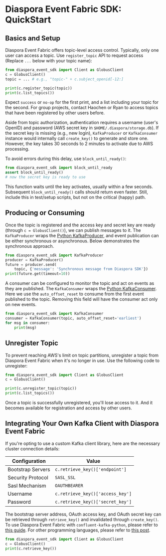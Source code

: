 # Diaspora Event Fabric SDK: QuickStart
## Basics and Setup

Diaspora Event Fabric offers topic-level access control. Typically, only one user can access a topic. Use `register_topic` API to request access (Replace `...` below with your topic name):

```python
from diaspora_event_sdk import Client as GlobusClient
c = GlobusClient()
topic = ... # e.g., "topic-" + c.subject_openid[-12:]

print(c.register_topic(topic))
print(c.list_topics())
```
Expect `success` or `no-op` for the first print, and a list including your topic for the second. For group projects, contact Haochen or Ryan to access topics that have been registered by other users before.

Aside from topic authorization, authentication requires a username (user's OpenID) and password (AWS secret key in `$HOME/.diaspora/storage.db`). If the secret key is missing (e.g., new login), `KafkaProducer` or `KafkaConsumer` instance would internally call `create_key()` to generate and store one. However, the key takes 30 seconds to 2 minutes to activate due to AWS processing.

To avoid errors during this delay, use `block_until_ready()`:

```python 
from diaspora_event_sdk import block_until_ready
assert block_until_ready()
# now the secret key is ready to use 
```

This function waits until the key activates, usually within a few seconds. Subsequent `block_until_ready()` calls should return even faster. Still, include this in test/setup scripts, but not on the critical (happy) path.


## Producing or Consuming

Once the topic is registered and the access key and secret key are ready (through `c = GlobusClient()`), we can publish messages to it. The `KafkaProducer` wraps the [Python KafkaProducer](https://kafka-python.readthedocs.io/en/master/apidoc/KafkaProducer.html), and event publication can be either synchronous or asynchronous. Below demonstrates the synchronous approach. 

```python
from diaspora_event_sdk import KafkaProducer
producer = KafkaProducer()
future = producer.send(
    topic, {'message': 'Synchronous message from Diaspora SDK'})
print(future.get(timeout=10))
```

A consumer can be configured to monitor the topic and act on events as they are published. The `KafkaConsumer` wraps the [Python KafkaConsumer](https://kafka-python.readthedocs.io/en/master/apidoc/KafkaConsumer.html). Here we use the `auto_offset_reset` to consume from the first event published to the topic. Removing this field will have the consumer act only on new events.

```python
from diaspora_event_sdk import KafkaConsumer
consumer = KafkaConsumer(topic, auto_offset_reset='earliest')
for msg in consumer:
    print(msg)
```


## Unregister Topic
To prevent reaching AWS's limit on topic partitions, unregister a topic from Diaspora Event Fabric when it's no longer in use. Use the following code to unregister:

```python
from diaspora_event_sdk import Client as GlobusClient
c = GlobusClient()

print(c.unregister_topic(topic))
print(c.list_topics())
```

Once a topic is successfully unregistered, you'll lose access to it. And it becomes available for registration and access by other users.


## Integrating Your Own Kafka Client with Diaspora Event Fabric
If you're opting to use a custom Kafka client library, here are the necessary cluster connection details:

| Configuration     | Value                                 |
| ----------------- | ------------------------------------- |
| Bootstrap Servers | `c.retrieve_key()['endpoint']`        |
| Security Protocol | `SASL_SSL`                            |
| Sasl Mechanism    | `OAUTHBEARER`                         |
| Username          | `c.retrieve_key()['access_key']`      |        
| Password          | `c.retrieve_key()['secret_key']`      |

The bootstrap server address, OAuth access key, and OAuth secret key can be retrieved through `retrieve_key()` and invalidated through `create_key()`. To use Diaspora Event Fabric with `confluent-kafka-python`, please refer to [this guide](https://github.com/aws/aws-msk-iam-sasl-signer-python?tab=readme-ov-file). For other programming languages, please refer to [this post](https://aws.amazon.com/blogs/big-data/amazon-msk-iam-authentication-now-supports-all-programming-languages/).
```python
from diaspora_event_sdk import Client as GlobusClient
c = GlobusClient()
print(c.retrieve_key())
```